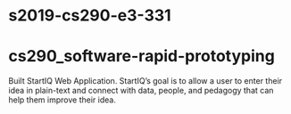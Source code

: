# s2019-cs290-e3-331

# cs290_software-rapid-prototyping
Built StartIQ Web Application. StartIQ’s goal is to allow a user to enter their idea in plain-text and connect with data, people, and pedagogy that can help them improve their idea.
